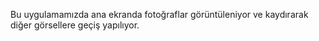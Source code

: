   Bu uygulamamızda ana ekranda fotoğraflar görüntüleniyor ve kaydırarak diğer görsellere geçiş yapılıyor.
